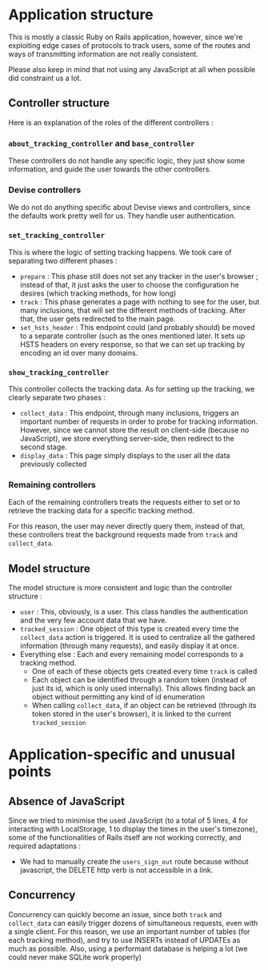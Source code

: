 # Application structure

This is mostly a classic Ruby on Rails application, however, since we're exploiting edge cases of protocols to track users, some of the routes and ways of transmitting information are not really consistent.

Please also keep in mind that not using any JavaScript at all when possible did constraint us a lot.

## Controller structure

Here is an explanation of the roles of the different controllers :

### `about_tracking_controller` and `base_controller`

These controllers do not handle any specific logic, they just show some information, and guide the user towards the other controllers.

### Devise controllers

We do not do anything specific about Devise views and controllers, since the defaults work pretty well for us.
They handle user authentication.

### `set_tracking_controller`

This is where the logic of setting tracking happens.
We took care of separating two different phases :
* `prepare` : This phase still does not set any tracker in the user's browser ; instead of that, it just asks the user to choose the configuration he desires (which tracking methods, for how long)
* `track` : This phase generates a page with nothing to see for the user, but many inclusions, that will set the different methods of tracking.
After that, the user gets redirected to the main page.
* `set_hsts_header` : This endpoint could (and probably should) be moved to a separate controller (such as the ones mentioned later.
It sets up HSTS headers on every response, so that we can set up tracking by encoding an id over many domains.

### `show_tracking_controller`

This controller collects the tracking data.
As for setting up the tracking, we clearly separate two phases :
* `collect_data` : This endpoint, through many inclusions, triggers an important number of requests in order to probe for tracking information.
However, since we cannot store the result on client-side (because no JavaScript), we store everything server-side, then redirect to the second stage.
* `display_data` : This page simply displays to the user all the data previously collected

### Remaining controllers

Each of the remaining controllers treats the requests either to set or to retrieve the tracking data for a specific tracking method.

For this reason, the user may never directly query them, instead of that, these controllers treat the background requests made from `track` and `collect_data`.


## Model structure

The model structure is more consistent and logic than the controller structure :

* `user` : This, obviously, is a user. This class handles the authentication and the very few account data that we have.
* `tracked_session` : One object of this type is created every time the `collect_data` action is triggered.
It is used to centralize all the gathered information (through many requests), and easily display it at once.
* Everything else : Each and every remaining model corresponds to a tracking method.
  * One of each of these objects gets created every time `track` is called
  * Each object can be identified through a random token (instead of just its id, which is only used internally).
  This allows finding back an object without permitting any kind of id enumeration
  * When calling `collect_data`, if an object can be retrieved (through its token stored in the user's browser), it is linked to the current `tracked_session`

# Application-specific and unusual points

## Absence of JavaScript
Since we tried to minimise the used JavaScript (to a total of 5 lines, 4 for interacting with LocalStorage, 1 to display the times in the user's timezone), some of the functionalities of Rails itself are not working correctly, and required adaptations :
* We had to manually create the `users_sign_out` route because without javascript, the DELETE http verb is not accessible in a link.

## Concurrency
Concurrency can quickly become an issue, since both `track` and `collect_data` can easily trigger dozens of simultaneous requests, even with a single client.
For this reason, we use an important number of tables (for each tracking method), and try to use INSERTs instead of UPDATEs as much as possible.
Also, using a performant database is helping a lot (we could never make SQLite work properly)
